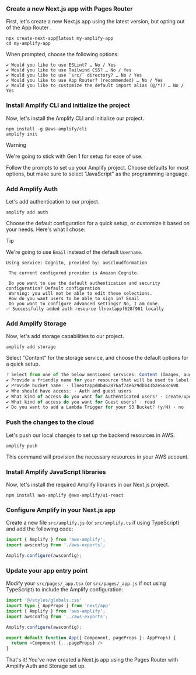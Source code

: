 ### Create a new Next.js app with Pages Router

First, let's create a new Next.js app using the latest version, but opting out of the App Router .

```shellscript
npx create-next-app@latest my-amplify-app
cd my-amplify-app
```

When prompted, choose the following options:

```
✔ Would you like to use ESLint? … No / Yes
✔ Would you like to use Tailwind CSS? … No / Yes
✔ Would you like to use `src/` directory? … No / Yes
✔ Would you like to use App Router? (recommended) … No / Yes
✔ Would you like to customize the default import alias (@/*)? … No / Yes
```


### Install Amplify CLI and initialize the project

Now, let's install the Amplify CLI and initialize our project.

```shellscript
npm install -g @aws-amplify/cli
amplify init
```

> [!WARNING]  
> We're going to stick with Gen 1 for setup for ease of use. 




Follow the prompts to set up your Amplify project. Choose defaults for most options, but make sure to select "JavaScript" as the programming language.

### Add Amplify Auth

Let's add authentication to our project.

```shellscript
amplify add auth
```

Choose the default configuration for a quick setup, or customize it based on your needs. Here's what I chose: 

> [!TIP]  
> We're going to use `Email` instead of the default `Username`. 

```
Using service: Cognito, provided by: awscloudformation
 
 The current configured provider is Amazon Cognito. 
 
 Do you want to use the default authentication and security configuration? Default configuration
 Warning: you will not be able to edit these selections. 
 How do you want users to be able to sign in? Email
 Do you want to configure advanced settings? No, I am done.
✅ Successfully added auth resource llnextappf628f981 locally

```

### Add Amplify Storage

Now, let's add storage capabilities to our project.

```shellscript
amplify add storage
```

Select "Content" for the storage service, and choose the default options for a quick setup.

```typescript
? Select from one of the below mentioned services: Content (Images, audio, video, etc.)
✔ Provide a friendly name for your resource that will be used to label this category in the project: · s3cd2aa16a
✔ Provide bucket name: · llnextappd0b462876af74e629dbb43b2e568c698
✔ Who should have access: · Auth and guest users
✔ What kind of access do you want for Authenticated users? · create/update, read, delete
✔ What kind of access do you want for Guest users? · read
✔ Do you want to add a Lambda Trigger for your S3 Bucket? (y/N) · no

```


### Push the changes to the cloud

Let's push our local changes to set up the backend resources in AWS.

```shellscript
amplify push
```

This command will provision the necessary resources in your AWS account.

### Install Amplify JavaScript libraries

Now, let's install the required Amplify libraries in our Next.js project. 

```shellscript
npm install aws-amplify @aws-amplify/ui-react
```

### Configure Amplify in your Next.js app

Create a new file `src/amplify.js` (or `src/amplify.ts` if using TypeScript) and add the following code:

```typescript
import { Amplify } from 'aws-amplify';
import awsconfig from './aws-exports';

Amplify.configure(awsconfig);
```

### Update your app entry point

Modify your `src/pages/_app.tsx` (or `src/pages/_app.js` if not using TypeScript) to include the Amplify configuration:

```typescript
import '@/styles/globals.css'
import type { AppProps } from 'next/app'
import { Amplify } from 'aws-amplify';
import awsconfig from '../aws-exports';

Amplify.configure(awsconfig);

export default function App({ Component, pageProps }: AppProps) {
  return <Component {...pageProps} />
}
```


That's it! You've now created a Next.js app using the Pages Router with Amplify Auth and Storage set up.